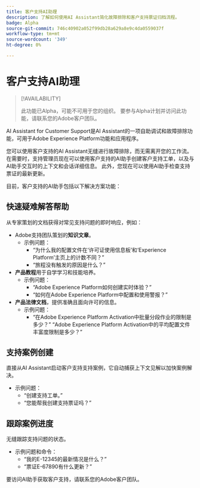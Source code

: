 ```yaml
---
title: 客户支持AI助理
description: 了解如何使用AI Assistant简化故障排除和客户支持票证归档流程。
badge: Alpha
source-git-commit: 746c40902a052f99db28a629a8e9c4da0559037f
workflow-type: tm+mt
source-wordcount: '349'
ht-degree: 0%

---
```


# 客户支持AI助理

>[!AVAILABILITY]
>
>此功能已Alpha，可能不可用于您的组织。 要参与Alpha计划并访问此功能，请联系您的Adobe客户团队。

AI Assistant for Customer Support是AI Assistant的一项自助调试和故障排除功能，可用于Adobe Experience Platform功能和应用程序。

您可以使用客户支持的AI Assistant无缝进行故障排除，而无需离开您的工作流。 在需要时，支持管理员现在可以使用客户支持的AI助手创建客户支持工单，以及与AI助手交互时的上下文和会话详细信息。 此外，您现在可以使用AI助手检查支持票证的最新更新。

目前，客户支持的AI助手包括以下解决方案功能：

## 快速疑难解答帮助

从专家策划的文档获得对常见支持问题的即时响应，例如：

* Adobe支持团队策划的&#x200B;**知识文章**。
   * 示例问题：
      * “为什么我的配置文件在‘许可证使用信息板’和‘Experience Platform’主页上的计数不同？”
      * “旅程没有触发的原因是什么？”
* **产品教程**&#x200B;用于自学学习和技能培养。
   * 示例问题：
      * “Adobe Experience Platform如何创建实时体验？”
      * “如何在Adobe Experience Platform中配置和使用警报？”
* **产品法律文档**，提供准确且面向许可的信息。
   * 示例问题：
      * “在Adobe Experience Platform Activation中批量分段作业的限制是多少？”
“Adobe Experience Platform Activation中的平均配置文件丰富度限制是多少？”

## 支持案例创建

直接从AI Assistant启动客户支持支持案例，它自动捕获上下文见解以加快案例解决。

* 示例问题：
   * “创建支持工单。”
   * “您能帮我创建支持票证吗？”

## 跟踪案例进度

无缝跟踪支持问题的状态。

* 示例问题和命令：
   * “我的E-12345的最新情况是什么？”
   * “票证E-67890有什么更新？”

要访问AI助手获取客户支持，请联系您的Adobe客户团队。
